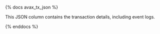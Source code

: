 {% docs avax_tx_json %}

This JSON column contains the transaction details, including event logs. 

{% enddocs %}